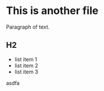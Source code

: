 # This is another file

Paragraph of text.

## H2

- list item 1
- list item 2
- list item 3


asdfa
